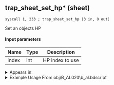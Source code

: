 ## trap_sheet_set_hp* (sheet)

`syscall 1, 233 ; trap_sheet_set_hp (3 in, 0 out)`

Set an objects HP

#### Input parameters
| Name | Type | Description
|------|------|------------
| index   | int   | HP index to use




<details>
	<summary>Appears in:</summary>
| filename | Entity (obj)
|----------|-------------
| obj\B_AL020\b_al.bdscript       | ((B) Jafar (Djinn))          
| obj\B_AL100_1ST\b_al.bdscript       | ((M) Volcano Lord)          
| obj\B_AL100_2ND\b_al.bdscript       | ((M) Blizzard Lord)          
| obj\B_AL100_FIRE\b_al.bdscript       | ((B) Volcanic Lord)          
| obj\B_AL100_ICE\b_al.bdscript       | ((B) Blizzard Lord)          
| obj\B_EX370\b_ex.bdscript       | ((B) Zexion (Absent Silhouette))          
| obj\B_EX380\b_ex.bdscript       | ((F) Zexion’s book)          
| obj\F_HB080\f_hb.bdscript       | ((F) CoR’s steam wheel (HB))          
| obj\M_EX350_10\m_ex.bdscript       | ((M) Mushroom 10 (EX))          
| obj\N_NM050_BTL\n_nm.bdscript       | ((N) Lock (BTL) (NM))          
| obj\N_NM060_BTL\n_nm.bdscript       | ((N) Shock (BTL) (NM))          
| obj\N_NM070_BTL\n_nm.bdscript       | ((N) Barrel (BTL) (NM))          

</details>

<details>
	<summary>Example Usage From obj\B_AL020\b_al.bdscript</summary>
```
L148:
 popToSp 0
 pushFromPSpVal 116
 fetchValue 0
 pushImm 0
 sub 
 eqz 
 jz L217
 pushFromPSp 16
 pushImm 1603
 gosub 12, L218
 pushFromPSp 16
 pushImm 1
 pushImm 1
 syscall 1, 218 ; trap_obj_set_unit_arg (3 in, 0 out)
 pushFromPSpVal 116
 pushFromFSp 0
 pushImm 11
 pushImm 0
 gosub 12, L240
 pushFromFSp 0
 pushImm 2
 syscall 1, 54 ; method_obj_reset_collision (2 in, 0 out)
 pushFromFSp 0
 syscall 1, 84 ; trap_obj_sheet (1 in, 1 out)
 pushFromFSp 0
 syscall 1, 84 ; trap_obj_sheet (1 in, 1 out)
 pushImm 2
 syscall 1, 229 ; trap_sheet_max_hp (2 in, 1 out)
 pushImm 2
 syscall 1, 233 ; trap_sheet_set_hp (3 in, 0 out)
 jmp L217
```
</details>

